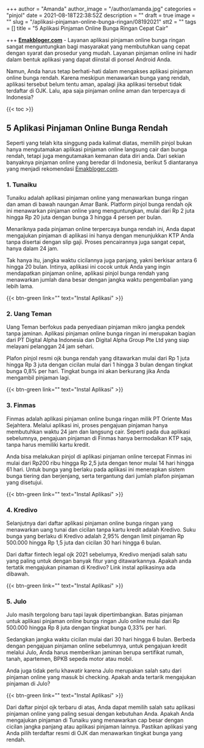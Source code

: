 +++
author = "Amanda"
author_image = "/author/amanda.jpg"
categories = "pinjol"
date = 2021-08-18T22:38:52Z
description = ""
draft = true
image = ""
slug = "/aplikasi-pinjaman-online-bunga-ringan/08192021"
stt2 = ""
tags = []
title = "5 Aplikasi Pinjaman Online Bunga Ringan Cepat Cair"

+++
[**Emakbloger.com**](/) - Layanan aplikasi pinjaman online bunga ringan sangat menguntungkan bagi masyarakat yang membutuhkan uang cepat dengan syarat dan prosedur yang mudah. Layanan pinjaman online ini hadir dalam bentuk aplikasi yang dapat diinstal di ponsel Android Anda.

Namun, Anda harus tetap berhati-hati dalam mengakses aplikasi pinjaman online bunga rendah. Karena meskipun menawarkan bunga yang rendah, aplikasi tersebut belum tentu aman, apalagi jika aplikasi tersebut tidak terdaftar di OJK. Lalu, apa saja pinjaman online aman dan terpercaya di Indonesia?

{{< toc >}}

## 5 Aplikasi Pinjaman Online Bunga Rendah

Seperti yang telah kita singgung pada kalimat diatas, memilih pinjol bukan hanya mengutamakan aplikasi pinjaman online langsung cair dan bunga rendah, tetapi juga mengutamakan kemanan data diri anda. Dari sekian banyaknya pinjaman online yang beredar di Indonesia, berikut 5 diantaranya yang menjadi rekomendasi [Emakbloger.com](/).

### 1. Tunaiku

Tunaiku adalah aplikasi pinjaman online yang menawarkan bunga ringan dan aman di bawah naungan Amar Bank. Platform pinjol bunga rendah ojk ini menawarkan pinjaman online yang menguntungkan, mulai dari Rp 2 juta hingga Rp 20 juta dengan bunga 3 hingga 4 persen per bulan.

Menariknya pada pinjaman online terpercaya bunga rendah ini, Anda dapat mengajukan pinjaman di aplikasi ini hanya dengan menunjukkan KTP Anda tanpa disertai dengan slip gaji. Proses pencairannya juga sangat cepat, hanya dalam 24 jam.

Tak hanya itu, jangka waktu cicilannya juga panjang, yakni berkisar antara 6 hingga 20 bulan. Intinya, aplikasi ini cocok untuk Anda yang ingin mendapatkan pinjaman online, aplikasi pinjol bunga rendah yang menawarkan jumlah dana besar dengan jangka waktu pengembalian yang lebih lama.

{{< btn-green link="" text="Instal Aplikasi" >}}

### 2. Uang Teman

Uang Teman berfokus pada penyediaan pinjaman mikro jangka pendek tanpa jaminan. Aplikasi pinjaman online bunga ringan ini merupakan bagian dari PT Digital Alpha Indonesia dan Digital Alpha Group Pte Ltd yang siap melayani pelanggan 24 jam sehari.

Plafon pinjol resmi ojk bunga rendah yang ditawarkan mulai dari Rp 1 juta hingga Rp 3 juta dengan cicilan mulai dari 1 hingga 3 bulan dengan tingkat bunga 0,8% per hari. Tingkat bunga ini akan berkurang jika Anda mengambil pinjaman lagi.

{{< btn-green link="" text="Instal Aplikasi" >}}

### 3. Finmas

Finmas adalah aplikasi pinjaman online bunga ringan milik PT Oriente Mas Sejahtera. Melalui aplikasi ini, proses pengajuan pinjaman hanya membutuhkan waktu 24 jam dan langsung cair. Seperti pada dua aplikasi sebelumnya, pengajuan pinjaman di Finmas hanya bermodalkan KTP saja, tanpa harus memiliki kartu kredit.

Anda bisa melakukan pinjol di aplikasi pinjaman online tercepat Finmas ini mulai dari Rp200 ribu hingga Rp 2,5 juta dengan tenor mulai 14 hari hingga 61 hari. Untuk bunga yang berlaku pada aplikasi ini menerapkan sistem bunga tiering dan berjenjang, serta tergantung dari jumlah plafon pinjaman yang disetujui.

{{< btn-green link="" text="Instal Aplikasi" >}}

### 4. Kredivo

Selanjutnya dari daftar aplikasi pinjaman online bunga ringan yang menawarkan uang tunai dan cicilan tanpa kartu kredit adalah Kredivo. Suku bunga yang berlaku di Kredivo adalah 2,95% dengan limit pinjaman Rp 500.000 hingga Rp 1,5 juta dan cicilan 30 hari hingga 6 bulan.

Dari daftar fintech legal ojk 2021 sebelumya, Kredivo menjadi salah satu yang paling untuk dengan banyak fitur yang ditawarkannya. Apakah anda tertatik mengajukan pinaman di Kredivo? Link instal aplikasinya ada dibawah.

{{< btn-green link="" text="Instal Aplikasi" >}}

### 5. Julo

Julo masih tergolong baru tapi layak dipertimbangkan. Batas pinjaman untuk aplikasi pinjaman online bunga ringan Julo online mulai dari Rp 500.000 hingga Rp 8 juta dengan tingkat bunga 0,33% per hari.

Sedangkan jangka waktu cicilan mulai dari 30 hari hingga 6 bulan. Berbeda dengan pengajuan pinjaman online sebelumnya, untuk pengajuan kredit melalui Julo, Anda harus memberikan jaminan berupa sertifikat rumah, tanah, apartemen, BPKB sepeda motor atau mobil.

Anda juga tidak perlu khawatir karena Julo merupakan salah satu dari pinjaman online yang masuk bi checking. Apakah anda tertarik mengajukan pinjaman di Julo?

{{< btn-green link="" text="Instal Aplikasi" >}}

Dari daftar pinjol ojk terbaru di atas, Anda dapat memilih salah satu aplikasi pinjaman online yang paling sesuai dengan kebutuhan Anda. Apakah Anda mengajukan pinjaman di Tunaiku yang menawarkan cap besar dengan cicilan jangka panjang atau aplikasi pinjaman lainnya. Pastikan aplikasi yang Anda pilih terdaftar resmi di OJK dan menawarkan tingkat bunga yang rendah.